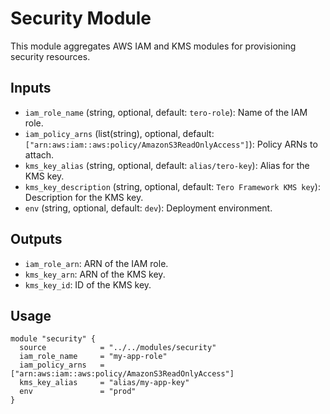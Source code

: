 # Security Module

This module aggregates AWS IAM and KMS modules for provisioning security resources.

## Inputs
- `iam_role_name` (string, optional, default: `tero-role`): Name of the IAM role.
- `iam_policy_arns` (list(string), optional, default: `["arn:aws:iam::aws:policy/AmazonS3ReadOnlyAccess"]`): Policy ARNs to attach.
- `kms_key_alias` (string, optional, default: `alias/tero-key`): Alias for the KMS key.
- `kms_key_description` (string, optional, default: `Tero Framework KMS key`): Description for the KMS key.
- `env` (string, optional, default: `dev`): Deployment environment.

## Outputs
- `iam_role_arn`: ARN of the IAM role.
- `kms_key_arn`: ARN of the KMS key.
- `kms_key_id`: ID of the KMS key.

## Usage
```hcl
module "security" {
  source            = "../../modules/security"
  iam_role_name     = "my-app-role"
  iam_policy_arns   = ["arn:aws:iam::aws:policy/AmazonS3ReadOnlyAccess"]
  kms_key_alias     = "alias/my-app-key"
  env               = "prod"
}